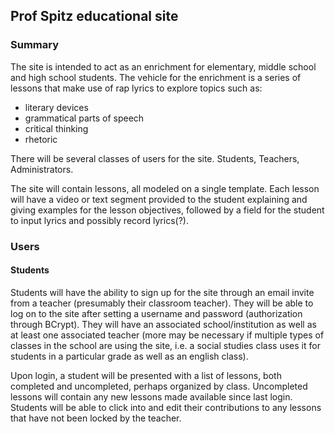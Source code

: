 ## Prof Spitz educational site
### Summary
The site is intended to act as an enrichment for elementary, middle school and high school students.  The vehicle for the enrichment is a series of lessons that make use of rap lyrics to explore topics such as:
- literary devices
- grammatical parts of speech
- critical thinking
- rhetoric

There will be several classes of users for the site.  Students, Teachers, Administrators.

The site will contain lessons, all modeled on a single template.  Each lesson will have a video or text segment provided to the student explaining and giving examples for the lesson objectives, followed by a field for the student to input lyrics and possibly record lyrics(?).

### Users
#### Students
Students will have the ability to sign up for the site through an email invite from a teacher (presumably their classroom teacher).  They will be able to log on to the site after setting a username and password (authorization through BCrypt).  They will have an associated school/institution as well as at least one associated teacher (more may be necessary if multiple types of classes in the school are using the site, i.e. a social studies class uses it for students in a particular grade as well as an english class).

Upon login, a student will be presented with a list of lessons, both completed and uncompleted, perhaps organized by class.  Uncompleted lessons will contain any new lessons made available since last login.  Students will be able to click into and edit their contributions to any lessons that have not been locked by the teacher.
